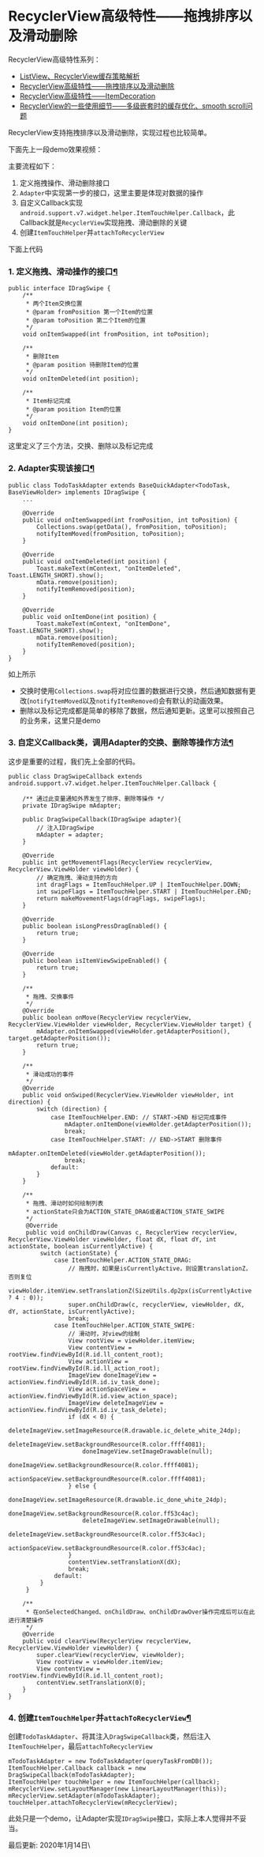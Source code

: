 # RecyclerView高级特性——拖拽排序以及滑动删除

RecyclerView高级特性系列：

* [ListView、RecyclerView缓存策略解析](https://blog.yorek.xyz/android/other/recyclerview-cache/)
* [RecyclerView高级特性——拖拽排序以及滑动删除](https://blog.yorek.xyz/android/other/RecyclerView-Sort\&Delete/)
* [RecyclerView高级特性——ItemDecoration](https://blog.yorek.xyz/android/other/recyclerview-item-docoration/)
* [RecyclerView的一些使用细节——多级嵌套时的缓存优化、smooth scroll问题](https://blog.yorek.xyz/android/other/recyclerview-others/)

RecyclerView支持拖拽排序以及滑动删除，实现过程也比较简单。

下面先上一段demo效果视频：

主要流程如下：

1. 定义拖拽操作、滑动删除接口
2. `Adapter`中实现第一步的接口，这里主要是体现对数据的操作
3. 自定义Callback实现`android.support.v7.widget.helper.ItemTouchHelper.Callback`，此Callback就是`RecyclerView`实现拖拽、滑动删除的关键
4. 创建`ItemTouchHelper`并`attachToRecyclerView`

下面上代码

### 1. 定义拖拽、滑动操作的接口[¶](https://blog.yorek.xyz/android/other/RecyclerView-Sort\&Delete/#1) <a href="#1" id="1"></a>

```
public interface IDragSwipe {
    /**
     * 两个Item交换位置
     * @param fromPosition 第一个Item的位置
     * @param toPosition 第二个Item的位置
     */
    void onItemSwapped(int fromPosition, int toPosition);

    /**
     * 删除Item
     * @param position 待删除Item的位置
     */
    void onItemDeleted(int position);

    /**
     * Item标记完成
     * @param position Item的位置
     */
    void onItemDone(int position);
}
```

这里定义了三个方法，交换、删除以及标记完成

### 2. Adapter实现该接口[¶](https://blog.yorek.xyz/android/other/RecyclerView-Sort\&Delete/#2-adapter) <a href="#2-adapter" id="2-adapter"></a>

```
public class TodoTaskAdapter extends BaseQuickAdapter<TodoTask, BaseViewHolder> implements IDragSwipe {
    ...

    @Override
    public void onItemSwapped(int fromPosition, int toPosition) {
        Collections.swap(getData(), fromPosition, toPosition);
        notifyItemMoved(fromPosition, toPosition);
    }

    @Override
    public void onItemDeleted(int position) {
        Toast.makeText(mContext, "onItemDeleted", Toast.LENGTH_SHORT).show();
        mData.remove(position);
        notifyItemRemoved(position);
    }

    @Override
    public void onItemDone(int position) {
        Toast.makeText(mContext, "onItemDone", Toast.LENGTH_SHORT).show();
        mData.remove(position);
        notifyItemRemoved(position);
    }
}
```

如上所示

* 交换时使用`Collections.swap`将对应位置的数据进行交换，然后通知数据有更改(`notifyItemMoved`以及`notifyItemRemoved`)会有默认的动画效果。
* 删除以及标记完成都是简单的移除了数据，然后通知更新。这里可以按照自己的业务来，这里只是demo

### 3. 自定义Callback类，调用Adapter的交换、删除等操作方法[¶](https://blog.yorek.xyz/android/other/RecyclerView-Sort\&Delete/#3-callbackadapter) <a href="#3-callbackadapter" id="3-callbackadapter"></a>

这步是重要的过程，我们先上全部的代码。

```
public class DragSwipeCallback extends android.support.v7.widget.helper.ItemTouchHelper.Callback {

    /** 通过此变量通知外界发生了排序、删除等操作 */
    private IDragSwipe mAdapter;

    public DragSwipeCallback(IDragSwipe adapter){
        // 注入IDragSwipe
        mAdapter = adapter;
    }

    @Override
    public int getMovementFlags(RecyclerView recyclerView, RecyclerView.ViewHolder viewHolder) {
        // 确定拖拽、滑动支持的方向
        int dragFlags = ItemTouchHelper.UP | ItemTouchHelper.DOWN;
        int swipeFlags = ItemTouchHelper.START | ItemTouchHelper.END;
        return makeMovementFlags(dragFlags, swipeFlags);
    }

    @Override
    public boolean isLongPressDragEnabled() {
        return true;
    }

    @Override
    public boolean isItemViewSwipeEnabled() {
        return true;
    }

    /**
     * 拖拽、交换事件
     */
    @Override
    public boolean onMove(RecyclerView recyclerView, RecyclerView.ViewHolder viewHolder, RecyclerView.ViewHolder target) {
        mAdapter.onItemSwapped(viewHolder.getAdapterPosition(), target.getAdapterPosition());
        return true;
    }

    /**
     * 滑动成功的事件
     */
    @Override
    public void onSwiped(RecyclerView.ViewHolder viewHolder, int direction) {
        switch (direction) {
            case ItemTouchHelper.END: // START->END 标记完成事件
                mAdapter.onItemDone(viewHolder.getAdapterPosition());
                break;
            case ItemTouchHelper.START: // END->START 删除事件
                mAdapter.onItemDeleted(viewHolder.getAdapterPosition());
                break;
            default:
        }
    }

    /**
     * 拖拽、滑动时如何绘制列表
     * actionState只会为ACTION_STATE_DRAG或者ACTION_STATE_SWIPE
     */
     @Override
     public void onChildDraw(Canvas c, RecyclerView recyclerView, RecyclerView.ViewHolder viewHolder, float dX, float dY, int actionState, boolean isCurrentlyActive) {
         switch (actionState) {
             case ItemTouchHelper.ACTION_STATE_DRAG:
                 // 拖拽时，如果是isCurrentlyActive，则设置translationZ，否则复位
                 viewHolder.itemView.setTranslationZ(SizeUtils.dp2px(isCurrentlyActive ? 4 : 0));
                 super.onChildDraw(c, recyclerView, viewHolder, dX, dY, actionState, isCurrentlyActive);
                 break;
             case ItemTouchHelper.ACTION_STATE_SWIPE:
                 // 滑动时，对view的绘制
                 View rootView = viewHolder.itemView;
                 View contentView = rootView.findViewById(R.id.ll_content_root);
                 View actionView = rootView.findViewById(R.id.ll_action_root);
                 ImageView doneImageView = actionView.findViewById(R.id.iv_task_done);
                 View actionSpaceView = actionView.findViewById(R.id.view_action_space);
                 ImageView deleteImageView = actionView.findViewById(R.id.iv_task_delete);
                 if (dX < 0) {
                     deleteImageView.setImageResource(R.drawable.ic_delete_white_24dp);
                     deleteImageView.setBackgroundResource(R.color.ffff4081);
                     doneImageView.setImageDrawable(null);
                     doneImageView.setBackgroundResource(R.color.ffff4081);
                     actionSpaceView.setBackgroundResource(R.color.ffff4081);
                 } else {
                     doneImageView.setImageResource(R.drawable.ic_done_white_24dp);
                     doneImageView.setBackgroundResource(R.color.ff53c4ac);
                     deleteImageView.setImageDrawable(null);
                     deleteImageView.setBackgroundResource(R.color.ff53c4ac);
                     actionSpaceView.setBackgroundResource(R.color.ff53c4ac);
                 }
                 contentView.setTranslationX(dX);
                 break;
             default:
         }
     }

    /**
     * 在onSelectedChanged、onChildDraw、onChildDrawOver操作完成后可以在此进行清楚操作
     */
    @Override
    public void clearView(RecyclerView recyclerView, RecyclerView.ViewHolder viewHolder) {
        super.clearView(recyclerView, viewHolder);
        View rootView = viewHolder.itemView;
        View contentView = rootView.findViewById(R.id.ll_content_root);
        contentView.setTranslationX(0);
    }
}
```

### 4. 创建`ItemTouchHelper`并`attachToRecyclerView`[¶](https://blog.yorek.xyz/android/other/RecyclerView-Sort\&Delete/#4-itemtouchhelperattachtorecyclerview) <a href="#4-itemtouchhelperattachtorecyclerview" id="4-itemtouchhelperattachtorecyclerview"></a>

创建`TodoTaskAdapter`、将其注入`DragSwipeCallback`类，然后注入`ItemTouchHelper`，最后`attachToRecyclerView`

```
mTodoTaskAdapter = new TodoTaskAdapter(queryTaskFromDB());
ItemTouchHelper.Callback callback = new DragSwipeCallback(mTodoTaskAdapter);
ItemTouchHelper touchHelper = new ItemTouchHelper(callback);
mRecyclerView.setLayoutManager(new LinearLayoutManager(this));
mRecyclerView.setAdapter(mTodoTaskAdapter);
touchHelper.attachToRecyclerView(mRecyclerView);
```

此处只是一个demo，让Adapter实现`IDragSwipe`接口，实际上本人觉得并不妥当。

最后更新: 2020年1月14日\
